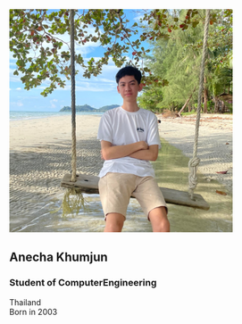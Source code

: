 <img src="Mypicture.jpg" width="400" height="400">

## Anecha Khumjun
### Student of ComputerEngineering 

Thailand </br>
Born in 2003


